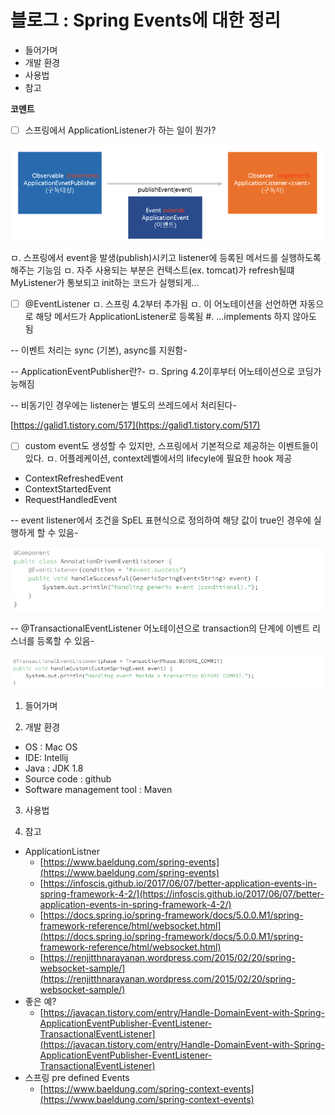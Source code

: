 # 블로그 : Spring Events에 대한 정리
* 들어가며
* 개발 환경
* 사용법
* 참고

**코멘트**
- [ ] 스프링에서 ApplicationListener가 하는 일이 뭔가?

![](%EB%B8%94%EB%A1%9C%EA%B7%B8%20%20Spring%20Events%EC%97%90%20%EB%8C%80%ED%95%9C%20%EC%A0%95%EB%A6%AC/image_2.png)

ㅁ. 스프링에서 event을 발생(publish)시키고 listener에 등록된 메서드를 실행하도록 해주는 기능임
ㅁ. 자주 사용되는 부분은 컨텍스트(ex. tomcat)가 refresh될떄 MyListener가 통보되고 init하는 코드가 실행되게...
- [ ] @EventListener
ㅁ. 스프링 4.2부터 추가됨
ㅁ. 이 어노테이션을 선언하면 자동으로 해당 메서드가 ApplicationListener로 등록됨
#. …implements 하지 않아도 됨

-- 이벤트 처리는 sync (기본), async를 지원함-

-- ApplicationEventPublisher란?-
ㅁ. Spring 4.2이후부터 어노테이션으로 코딩가능해짐

-- 비동기인 경우에는 listener는 별도의 쓰레드에서 처리된다-

[https://galid1.tistory.com/517](https://galid1.tistory.com/517)

- [ ] custom event도 생성할 수 있지만, 스프링에서 기본적으로 제공하는 이벤트들이 있다.
ㅁ. 어플레케이션, context레벨에서의 lifecyle에 필요한 hook 제공

* ContextRefreshedEvent
* ContextStartedEvent
* RequestHandledEvent

-- event listener에서 조건을 SpEL 표현식으로 정의하여 해당 값이 true인 경우에 실행하게 할 수 있음-

![](%EB%B8%94%EB%A1%9C%EA%B7%B8%20%20Spring%20Events%EC%97%90%20%EB%8C%80%ED%95%9C%20%EC%A0%95%EB%A6%AC/image_3.png)

-- @TransactionalEventListener 어노테이션으로 transaction의 단계에 이벤트 리스너를 등록할 수 있음-

![](%EB%B8%94%EB%A1%9C%EA%B7%B8%20%20Spring%20Events%EC%97%90%20%EB%8C%80%ED%95%9C%20%EC%A0%95%EB%A6%AC/image_1.png)

1. 들어가며

2. 개발 환경

* OS : Mac OS
* IDE: Intellij
* Java : JDK 1.8
* Source code : github
* Software management tool : Maven

3. 사용법

4. 참고

* ApplicationListner
	* [https://www.baeldung.com/spring-events](https://www.baeldung.com/spring-events)
	* [https://infoscis.github.io/2017/06/07/better-application-events-in-spring-framework-4-2/](https://infoscis.github.io/2017/06/07/better-application-events-in-spring-framework-4-2/)
	* [https://docs.spring.io/spring-framework/docs/5.0.0.M1/spring-framework-reference/html/websocket.html](https://docs.spring.io/spring-framework/docs/5.0.0.M1/spring-framework-reference/html/websocket.html)
	* [https://renjitthnarayanan.wordpress.com/2015/02/20/spring-websocket-sample/](https://renjitthnarayanan.wordpress.com/2015/02/20/spring-websocket-sample/)
* 좋은 예?
	* [https://javacan.tistory.com/entry/Handle-DomainEvent-with-Spring-ApplicationEventPublisher-EventListener-TransactionalEventListener](https://javacan.tistory.com/entry/Handle-DomainEvent-with-Spring-ApplicationEventPublisher-EventListener-TransactionalEventListener)
* 스프링 pre defined Events
	* [https://www.baeldung.com/spring-context-events](https://www.baeldung.com/spring-context-events)